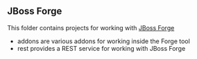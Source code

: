 ## JBoss Forge

This folder contains projects for working with [JBoss Forge](http://forge.jboss.org/)

* addons are various addons for working inside the Forge tool
* rest provides a REST service for working with JBoss Forge